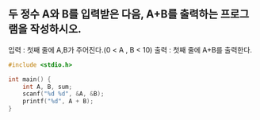 ## 두 정수 A와 B를 입력받은 다음, A+B를 출력하는 프로그램을 작성하시오.

입력 : 첫째 줄에 A,B가 주어진다.(0 < A , B < 10)
출력 : 첫째 줄에 A+B를 출력한다.
```c
#include <stdio.h>  

int main() {  
	int A, B, sum;  
	scanf("%d %d", &A, &B);  
	printf("%d", A + B);  
}
```

